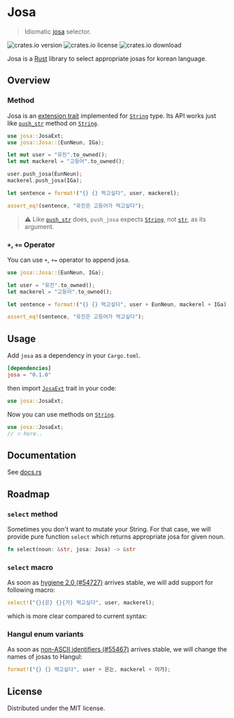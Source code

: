 # Josa
> Idiomatic [josa](https://en.wikipedia.org/wiki/Korean_postpositions) selector.

![crates.io version][version] ![crates.io license][license] ![crates.io download][download]

Josa is a [Rust] library to select appropriate josas for korean language.

## Overview
### Method
Josa is an [extension trait] implemented for [`String`] type.
Its API works just like [`push_str`] method on [`String`].

```rust
use josa::JosaExt;
use josa::Josa::{EunNeun, IGa};

let mut user = "유진".to_owned();
let mut mackerel = "고등어".to_owned();

user.push_josa(EunNeun);
mackerel.push_josa(IGa);

let sentence = format!("{} {} 먹고싶다", user, mackerel);

assert_eq!(sentence, "유진은 고등어가 먹고싶다");
```

> :warning: Like [`push_str`] does, `push_josa` expects [`String`], not [`str`], as its argument.

### `+`, `+=` Operator
You can use `+`, `+=` operator to append josa.

```rust
use josa::Josa::{EunNeun, IGa};

let user = "유진".to_owned();
let mackerel = "고등어".to_owned();

let sentence = format!("{} {} 먹고싶다", user + EunNeun, mackerel + IGa);

assert_eq!(sentence, "유진은 고등어가 먹고싶다");
```

## Usage
Add `josa` as a dependency in your `Cargo.toml`.

```toml
[dependencies]
josa = "0.1.0"
```

then import [`JosaExt`](trait.JosaExt.html) trait in your code:

```rust
use josa::JosaExt;
```

Now you can use methods on [`String`].
```rust
use josa::JosaExt;
// 🔥 here..
```

## Documentation
See [docs.rs][documentation]

## Roadmap
### `select` method
Sometimes you don't want to mutate your String. For that case, we will provide pure function `select` which returns appropriate josa for given noun.

```rust
fn select(noun: &str, josa: Josa) -> &str
```

### `select` macro
As soon as [hygiene 2.0 (#54727)][hygiene] arrives stable, we will add support for following macro:

```rust
select!("{}{은} {}{가} 먹고싶다", user, mackerel);
```

which is more clear compared to current syntax:

### Hangul enum variants
As soon as [non-ASCII identifiers (#55467)][ident] arrives stable, we will change the names of josas to Hangul:

```rust
format!("{} {} 먹고싶다", user + 은는, mackerel + 이가);
```

## License
Distributed under the MIT license.


[version]: https://img.shields.io/crates/v/josa
[license]: https://img.shields.io/crates/l/josa
[download]: https://img.shields.io/crates/d/josa

[Rust]: https://rust-lang.org
[extension trait]: https://github.com/rust-lang/rfcs/blob/master/text/0445-extension-trait-conventions.md
[`String`]: https://doc.rust-lang.org/std/string/struct.String.html
[`str`]: https://doc.rust-lang.org/std/primitive.str.html
[`push_str`]: https://doc.rust-lang.org/std/string/struct.String.html#method.push_str

[documentation]: https://docs.rs/josa

[hygiene]: https://github.com/rust-lang/rust/issues/54727
[ident]: https://github.com/rust-lang/rust/issues/55467